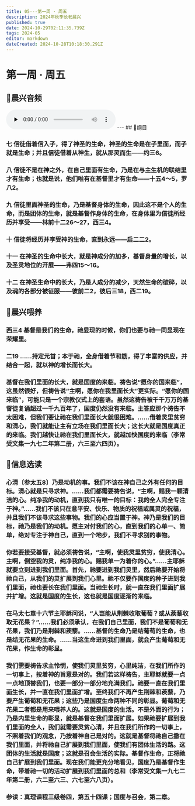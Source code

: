 ```yaml
---
title: 05---第一周 · 周五
description: 2024年秋季长老晨兴
published: true
date: 2024-10-29T02:11:35.739Z
tags: 2024-05
editor: markdown
dateCreated: 2024-10-28T10:18:30.291Z
---
```


# 第一周 · 周五
## 🎵晨兴音频
<audio id="audio" controls="" preload="none">
      <source id="mp3" src="/2024-05/week1/week1day5.mp3">
</audio>
---
## 📖纲目

### 七 信徒借着信入子，得了神圣的生命，神圣的生命是在子里面，而子就是生命；并且信徒借着从神生，就从那灵而生——约三6。

### 八 信徒不是在神之外，在自己里面有生命，乃是在与主生机的联结里才有生命；也就是说，他们唯有在基督里才有生命——十五4～5，罗八2。

### 九 信徒里面神圣的生命，乃是基督身体的生命，因此这不是个人的生命，而是团体的生命，就是基督作身体的生命，在身体里为信徒所经历并享受——林前十二26～27，西三4。

### 十   信徒将经历并享受神的生命，直到永远——启二二2。

### 十一   在神圣的生命中长大，就是神成分的加多，基督身量的增长，以及圣灵地位的开展——弗四15～16。

### 十二 在神圣生命中的长大，乃是人成分的减少，天然生命的破碎，以及魂的各部分被征服——彼前二2，彼后三18，西二19。

## 📖晨兴喂养

### 西三4    基督是我们的生命，祂显现的时候，你们也要与祂一同显现在荣耀里。

### 二19    ……持定元首；本于祂，全身借着节和筋，得了丰富的供应，并结合一起，就以神的增长而长大。

### 基督在我们里面的长大，就是国度的来临。祷告说“愿你的国来临”，这虽然很好，但祷告说“主啊，愿你在我里面长大”更实际。“愿你的国来临”，可能只是一个宗教仪式上的套语。虽然这祷告被千千万万的基督徒复诵超过一千九百年了，国度仍然没有来临。主答应那个祷告不太困难，但我们要让祂在我们里面长大就很困难。……借着灵里贫穷和清心，我们就能让主有立场在我们里面长大；这长大就是国度真正的来临。我们越快让祂在我们里面长大，就越加快国度的来临（李常受文集一九七二年第二册，六三至六四页）。

## 📖信息选读

### 心清〔参太五8〕乃是动机的事。我们不该在神自己之外有任何的目标。清心就是只寻求神。……我们都需要祷告说，“主啊，赐我一颗清洁的心。纯净我的动机，直到我只有唯一的目标：我的全人完全专注于神。”……我们不该只在意平安、快乐、物质的祝福或属灵的祝福，并且我们不该寻求这些事物。我们的心应当置于神。神乃是我们的目标，祂乃是我们的动机。愿主对付我们的心，直到我们的心单一、简单，绝对专注于神自己，直到一个地步，我们不寻求别的事物。

### 你若要接受基督，就必须祷告说，“主啊，使我灵里贫穷，使我清心。主啊，倒空我的灵，纯净我的心。赐我单一为着你的心。”……主耶稣就要立刻进到我们里面。首先，祂要进到我们灵里，然后祂要开始将祂自己，从我们的灵扩展到我们心里。祂不仅要作国度的种子进到我们里面，祂也要长在我们里面。当祂生长时，就一直在我们里面扩展并扩增。这就是国度的生长，这也就是国度逐渐的来临。

### 在马太七章十六节主耶稣问说，“人岂能从荆棘收取葡萄？或从蒺藜收取无花果？”……我们必须承认，在我们自己里面，我们不是葡萄和无花果，我们乃是荆棘和蒺藜。……基督的生命乃是结葡萄的生命，也是结无花果的生命。……当这生命进到我们里面，就会产生葡萄和无花果，作生命的彰显。

### 我们需要祷告求主怜悯，使我们灵里贫穷，心里纯洁，在我们所作的一切事上，按着神的旨意是对的。我们若这样祷告，主耶稣就要一点一点地顶替我们，也要一部分一部分地充满我们。祂要一直在我们里面生长，并一直在我们里面扩增。至终我们不再产生荆棘和蒺藜，乃要产生葡萄和无花果；这些乃是国度生命两种不同的彰显。葡萄和无花果二者都是用来喂养人的。这就是国度的生活。不是外面的行为；乃是内里生命的彰显，就是基督在我们里面扩展。如果祂要扩展到我们里面的全人，我们就需要灵贫心清，并且在我们所作的一切事上，不照着我们的观念，乃按着神自己是对的。这就是基督将祂自己撒在我们里面，并将祂自己扩展到我们里面，使我们有团体生活的路。这团体的生活就是国度；这就是召会生活的实际。基督作生命，正将祂自己扩展到我们里面。现在我们能更充分地看见，国度乃是基督作生命，带着祂一切的活动扩展到我们里面的总和（李常受文集一九七二年第二册，六二至六三、六七至六八页）。

### 参读：真理课程三级卷四，第五十四课；国度与召会，第二章。
<!-- Google tag (gtag.js) -->
<script async src="https://www.googletagmanager.com/gtag/js?id=G-1P8709Z16T"></script>
<script>
  window.dataLayer = window.dataLayer || [];
  function gtag(){dataLayer.push(arguments);}
  gtag('js', new Date());

  gtag('config', 'G-1P8709Z16T');
</script>
